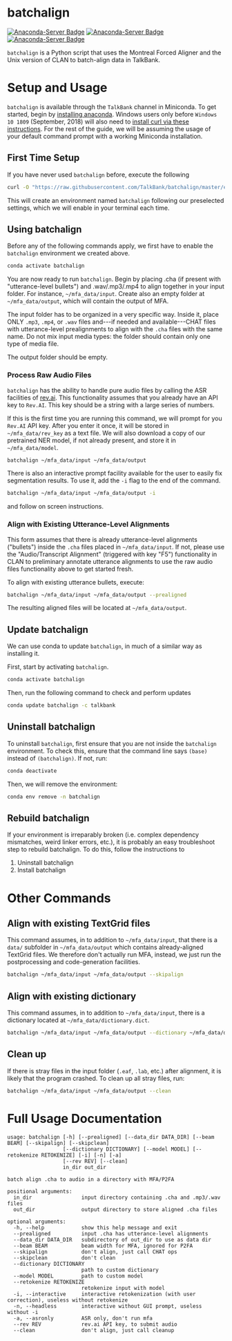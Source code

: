 # batchalign

[![Anaconda-Server Badge](https://anaconda.org/talkbank/batchalign/badges/version.svg)](https://anaconda.org/talkbank/batchalign) [![Anaconda-Server Badge](https://anaconda.org/talkbank/batchalign/badges/latest_release_date.svg)](https://anaconda.org/talkbank/batchalign) [![Anaconda-Server Badge](https://anaconda.org/talkbank/batchalign/badges/platforms.svg)](https://anaconda.org/talkbank/batchalign)

`batchalign` is a Python script that uses the Montreal Forced Aligner and the Unix version of CLAN to batch-align data in TalkBank.

# Setup and Usage 

`batchalign` is available through the `TalkBank` channel in Miniconda. To get started, begin by [installing anaconda](https://www.anaconda.com/products/distribution). Windows users only before `Windows 10 1809` (September, 2018) will also need to [install curl via these instructions](https://developer.zendesk.com/documentation/developer-tools/getting-started/installing-and-using-curl/#installing-curl). For the rest of the guide, we will be assuming the usage of your default command prompt with a working Miniconda installation.

## First Time Setup
If you have never used `batchalign` before, execute the following

```bash
curl -O "https://raw.githubusercontent.com/TalkBank/batchalign/master/environment.yml" & conda env create -f environment.yml
```

This will create an environment named `batchalign` following our preselected settings, which we will enable in your terminal each time.

## Using batchalign
Before any of the following commands apply, we first have to enable the `batchalign` environment we created above.

```bash
conda activate batchalign
```

You are now ready to run `batchalign`. Begin by placing .cha (if present with "utterance-level bullets") and .wav/.mp3/.mp4 to align together in your input folder. For instance, `~/mfa_data/input`. Create also an empty folder at `~/mfa_data/output`, which will contain the output of MFA.

The input folder has to be organized in a very specific way. Inside it, place ONLY `.mp3`, `.mp4`, or `.wav` files and---if needed and available---CHAT files with utterance-level prealignments to align with the `.cha` files with the same name. Do not mix input media types: the folder should contain only one type of media file.

The output folder should be empty.

### Process Raw Audio Files
`batchalign` has the ability to handle pure audio files by calling the ASR facilities of [rev.ai](https://www.rev.ai/). This functionality assumes that you already have an API key to `Rev.AI`. This key should be a string with a large series of numbers.

If this is the first time you are running this command, we will prompt for you `Rev.AI` API key. After you enter it once, it will be stored in `~/mfa_data/rev_key` as a text file. We will also download a copy of our pretrained NER model, if not already present, and store it in `~/mfa_data/model`.

```bash
batchalign ~/mfa_data/input ~/mfa_data/output 
```

There is also an interactive prompt facility available for the user to easily fix segmentation results. To use it, add the `-i` flag to the end of the command.

```bash
batchalign ~/mfa_data/input ~/mfa_data/output -i
```

and follow on screen instructions.

### Align with Existing Utterance-Level Alignments
This form assumes that there is already utterance-level alignments ("bullets") inside the `.cha` files placed in `~/mfa_data/input`. If not, please use the "Audio/Transcript Alignment" (triggered with key "F5") functionality in CLAN to preliminary annotate utterance alignments to use the raw audio files functionality above to get started fresh.

To align with existing utterance bullets, execute:

```bash
batchalign ~/mfa_data/input ~/mfa_data/output --prealigned
```

The resulting aligned files will be located at `~/mfa_data/output`.

## Update batchalign
We can use conda to update `batchalign`, in much of a similar way as installing it.

First, start by activating `batchalign`.

```bash
conda activate batchalign
```

Then, run the following command to check and perform updates

```bash
conda update batchalign -c talkbank
```

## Uninstall batchalign
To uninstall `batchalign`, first ensure that you are not inside the `batchalign` environment. To check this, ensure that the command line says `(base)` instead of `(batchalign)`. If not, run:

```bash
conda deactivate
```

Then, we will remove the environment:

```bash
conda env remove -n batchalign
```

## Rebuild batchalign
If your environment is irreparably broken (i.e. complex dependency mismatches, weird linker errors, etc.), it is probably an easy troubleshoot step to rebuild batchalign. To do this, follow the instructions to

1. Uninstall batchalign
2. Install batchalign

# Other Commands

## Align with existing TextGrid files

This command assumes, in to addition to `~/mfa_data/input`, that there is a `data/` subfolder in `~/mfa_data/output` which contains already-aligned TextGrid files. We therefore don't actually run MFA, instead, we just run the postprocessing and code-generation facilities.

```bash
batchalign ~/mfa_data/input ~/mfa_data/output --skipalign
```

## Align with existing dictionary

This command assumes, in to addition to `~/mfa_data/input`, there is a dictionary located at `~/mfa_data/dictionary.dict`.

```bash
batchalign ~/mfa_data/input ~/mfa_data/output --dictionary ~/mfa_data/dictionary.dict
```

## Clean up
If there is stray files in the input folder (`.eaf`, `.lab`, etc.) after alignment, it is likely that the program crashed. To clean up all stray files, run:

```bash
batchalign ~/mfa_data/input ~/mfa_data/output --clean
```

# Full Usage Documentation 

```
usage: batchalign [-h] [--prealigned] [--data_dir DATA_DIR] [--beam BEAM] [--skipalign] [--skipclean]
                  [--dictionary DICTIONARY] [--model MODEL] [--retokenize RETOKENIZE] [-i] [-n] [-a]
                  [--rev REV] [--clean]
                  in_dir out_dir

batch align .cha to audio in a directory with MFA/P2FA

positional arguments:
  in_dir                input directory containing .cha and .mp3/.wav files
  out_dir               output directory to store aligned .cha files

optional arguments:
  -h, --help            show this help message and exit
  --prealigned          input .cha has utterance-level alignments
  --data_dir DATA_DIR   subdirectory of out_dir to use as data dir
  --beam BEAM           beam width for MFA, ignored for P2FA
  --skipalign           don't align, just call CHAT ops
  --skipclean           don't clean
  --dictionary DICTIONARY
                        path to custom dictionary
  --model MODEL         path to custom model
  --retokenize RETOKENIZE
                        retokenize input with model
  -i, --interactive     interactive retokenization (with user correction), useless without retokenize
  -n, --headless        interactive without GUI prompt, useless without -i
  -a, --asronly         ASR only, don't run mfa
  --rev REV             rev.ai API key, to submit audio
  --clean               don't align, just call cleanup
```
